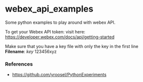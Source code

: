 # webex_api_examples
Some python examples to play around with webex API.

To get your Webex API token: visit here: https://developer.webex.com/docs/api/getting-started

Make sure that you have a key file with only the key in the first line
__Filename__: *key*
       123456xyz 

### References 
* https://github.com/yroosel/PythonExperiments
